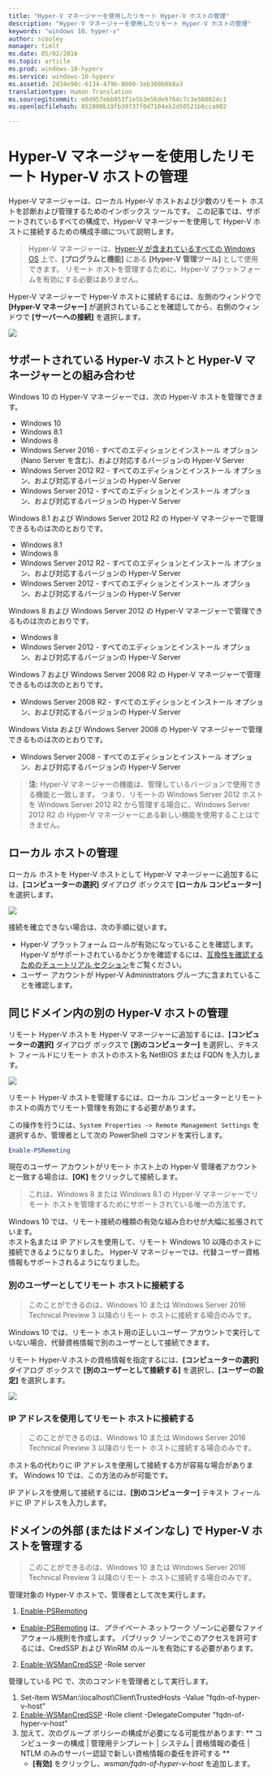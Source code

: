 ```yaml
---
title: "Hyper-V マネージャーを使用したリモート Hyper-V ホストの管理"
description: "Hyper-V マネージャーを使用したリモート Hyper-V ホストの管理"
keywords: "windows 10、hyper-v"
author: scooley
manager: timlt
ms.date: 05/02/2016
ms.topic: article
ms.prod: windows-10-hyperv
ms.service: windows-10-hyperv
ms.assetid: 2d34e98c-6134-479b-8000-3eb360b8b8a3
translationtype: Human Translation
ms.sourcegitcommit: e0d957ebb953f1e5b3e56de9764c7c3e560024c1
ms.openlocfilehash: 852800b19fb39737f0d7104eb2d50521b6cca982

---
```


# Hyper-V マネージャーを使用したリモート Hyper-V ホストの管理

Hyper-V マネージャーは、ローカル Hyper-V ホストおよび少数のリモート ホストを診断および管理するためのインボックス ツールです。  この記事では、サポートされているすべての構成で、Hyper-V マネージャーを使用して Hyper-V ホストに接続するための構成手順について説明します。

> Hyper-V マネージャーは、[Hyper-V が含まれているすべての Windows OS](../quick_start/walkthrough_compatibility.md#OperatingSystemRequirements) 上で、**[プログラムと機能]** にある **[Hyper-V 管理ツール]** として使用できます。  リモート ホストを管理するために、Hyper-V プラットフォームを有効にする必要はありません。

Hyper-V マネージャーで Hyper-V ホストに接続するには、左側のウィンドウで **[Hyper-V マネージャー]** が選択されていることを確認してから、右側のウィンドウで **[サーバーへの接続]** を選択します。

![](media/HyperVManager-ConnectToHost.png)

## サポートされている Hyper-V ホストと Hyper-V マネージャーとの組み合わせ
Windows 10 の Hyper-V マネージャーでは、次の Hyper-V ホストを管理できます。
* Windows 10
* Windows 8.1
* Windows 8
* Windows Server 2016 - すべてのエディションとインストール オプション (Nano Server を含む)、および対応するバージョンの Hyper-V Server
* Windows Server 2012 R2 - すべてのエディションとインストール オプション、および対応するバージョンの Hyper-V Server
* Windows Server 2012 - すべてのエディションとインストール オプション、および対応するバージョンの Hyper-V Server

Windows 8.1 および Windows Server 2012 R2 の Hyper-V マネージャーで管理できるものは次のとおりです。
* Windows 8.1
* Windows 8
* Windows Server 2012 R2 - すべてのエディションとインストール オプション、および対応するバージョンの Hyper-V Server
* Windows Server 2012 - すべてのエディションとインストール オプション、および対応するバージョンの Hyper-V Server

Windows 8 および Windows Server 2012 の Hyper-V マネージャーで管理できるものは次のとおりです。
* Windows 8
* Windows Server 2012 - すべてのエディションとインストール オプション、および対応するバージョンの Hyper-V Server

Windows 7 および Windows Server 2008 R2 の Hyper-V マネージャーで管理できるものは次のとおりです。
* Windows Server 2008 R2 - すべてのエディションとインストール オプション、および対応するバージョンの Hyper-V Server

Windows Vista および Windows Server 2008 の Hyper-V マネージャーで管理できるものは次のとおりです。
* Windows Server 2008 - すべてのエディションとインストール オプション、および対応するバージョンの Hyper-V Server

> **注:** Hyper-V マネージャーの機能は、管理しているバージョンで使用できる機能と一致します。 つまり、リモートの Windows Server 2012 ホストを Windows Server 2012 R2 から管理する場合に、Windows Server 2012 R2 の Hyper-V マネージャーにある新しい機能を使用することはできません。

## ローカル ホストの管理 ##
ローカル ホストを Hyper-V ホストとして Hyper-V マネージャーに追加するには、**[コンピューターの選択]** ダイアログ ボックスで **[ローカル コンピューター]** を選択します。

![](media/HyperVManager-ConnectToLocalHost.png)

接続を確立できない場合は、次の手順に従います。
*  Hyper-V プラットフォーム ロールが有効になっていることを確認します。  
  Hyper-V がサポートされているかどうかを確認するには、[互換性を確認するためのチュートリアル セクション](../quick_start/walkthrough_compatibility.md)をご覧ください。
*  ユーザー アカウントが Hyper-V Administrators グループに含まれていることを確認します。


## 同じドメイン内の別の Hyper-V ホストの管理 ##

リモート Hyper-V ホストを Hyper-V マネージャーに追加するには、**[コンピューターの選択]** ダイアログ ボックスで **[別のコンピューター]** を選択し、テキスト フィールドにリモート ホストのホスト名 NetBIOS または FQDN を入力します。

![](media/HyperVManager-ConnectToRemoteHost.png)

リモート Hyper-V ホストを管理するには、ローカル コンピューターとリモート ホストの両方でリモート管理を有効にする必要があります。

この操作を行うには、`System Properties -> Remote Management Settings` を選択するか、管理者として次の PowerShell コマンドを実行します。  

``` PowerShell
Enable-PSRemoting
```

現在のユーザー アカウントがリモート ホスト上の Hyper-V 管理者アカウントと一致する場合は、**[OK]** をクリックして接続します。  

> これは、Windows 8 または Windows 8.1 の Hyper-V マネージャーでリモート ホストを管理するためにサポートされている唯一の方法です。


Windows 10 では、リモート接続の種類の有効な組み合わせが大幅に拡張されています。  
ホスト名または IP アドレスを使用して、リモート Windows 10 以降のホストに接続できるようになりました。  Hyper-V マネージャーでは、代替ユーザー資格情報もサポートされるようになりました。  


### 別のユーザーとしてリモート ホストに接続する
> このことができるのは、Windows 10 または Windows Server 2016 Technical Preview 3 以降のリモート ホストに接続する場合のみです。

Windows 10 では、リモート ホスト用の正しいユーザー アカウントで実行していない場合、代替資格情報で別のユーザーとして接続できます。

リモート Hyper-V ホストの資格情報を指定するには、**[コンピューターの選択]** ダイアログ ボックスで **[別のユーザーとして接続する]** を選択し、**[ユーザーの設定]** を選択します。

![](media/HyperVManager-ConnectToRemoteHostAltCreds.png)


### IP アドレスを使用してリモート ホストに接続する
> このことができるのは、Windows 10 または Windows Server 2016 Technical Preview 3 以降のリモート ホストに接続する場合のみです。

ホスト名の代わりに IP アドレスを使用して接続する方が容易な場合があります。 Windows 10 では、この方法のみが可能です。

IP アドレスを使用して接続するには、**[別のコンピューター]** テキスト フィールドに IP アドレスを入力します。


## ドメインの外部 (またはドメインなし) で Hyper-V ホストを管理する ##
> このことができるのは、Windows 10 または Windows Server 2016 Technical Preview 3 以降のリモート ホストに接続する場合のみです。

管理対象の Hyper-V ホストで、管理者として次を実行します。

1.  [Enable-PSRemoting](https://technet.microsoft.com/en-us/library/hh849694.aspx)
  * [Enable-PSRemoting](https://technet.microsoft.com/en-us/library/hh849694.aspx) は、*プライベート* ネットワーク ゾーンに必要なファイアウォール規則を作成します。 パブリック ゾーンでこのアクセスを許可するには、CredSSP および WinRM のルールを有効にする必要があります。
2.  [Enable-WSManCredSSP](https://technet.microsoft.com/en-us/library/hh849872.aspx) -Role server

管理している PC で、次のコマンドを管理者として実行します。

1. Set-Item WSMan:\localhost\Client\TrustedHosts -Value "fqdn-of-hyper-v-host"
2. [Enable-WSManCredSSP](https://technet.microsoft.com/en-us/library/hh849872.aspx) -Role client -DelegateComputer "fqdn-of-hyper-v-host"
3. 加えて、次のグループ ポリシーの構成が必要になる可能性があります: ** コンピューターの構成 | 管理用テンプレート | システム | 資格情報の委任 | NTLM のみのサーバー認証で新しい資格情報の委任を許可する **
    * **[有効]** をクリックし、*wsman/fqdn-of-hyper-v-host* を追加します。



<!--HONumber=Sep16_HO3-->


